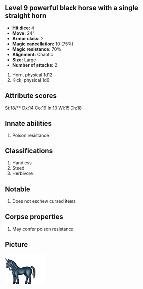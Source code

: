 ## Level 9 powerful black horse with a single straight horn
- **Hit dice:** 4
- **Move:** 24"
- **Armor class:** 2
- **Magic cancellation:** 10 (75%)
- **Magic resistance:** 70%
- **Alignment:** Chaotic
- **Size:** Large
- **Number of attacks:** 2
1. Horn, physical 1d12
2. Kick, physical 1d6
## Attribute scores
St:18/** Dx:14 Co:19 In:10 Wi:15 Ch:18
## Innate abilities
1. Poison resistance
## Classifications
1. Handless
2. Steed
3. Herbivore
## Notable
1. Does not eschew cursed items
## Corpse properties
1. May confer poison resistance
## Picture
![Black unicorn](https://github.com/hyvanmielenpelit/GnollHackTileSet/blob/main/Monsters/black_unicorn/black_unicorn.png)
